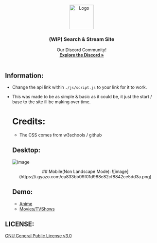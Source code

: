 <!-- PROJECT LOGO -->
<br />
<div align="center">
  <a href="https://lethals.org/">
    <img src="https://cdn.discordapp.com/attachments/968933480807407666/1112843933274357883/55d79e34f29aa985fc01ec63093bc98b.png" alt="Logo" width="80" height="80">
  </a>

  <h3 align="center">(WIP) Search & Stream Site</h3>

  <p align="center">
    Our Discord Community!
    <br />
    <a href="https://discord.gg/lethals"><strong>Explore the Discord »</strong></a>
    <br />
    <br />
  </p>
</div>

## Information:
- Change the api link within `./js/script.js` to your link for it to work.
- This was made to be as simple & basic as it could be, it just the start / base to the site ill be making over time.

  # Credits:
  - The CSS comes from w3schools / github
 
  ## Desktop:
  ![image](https://i.gyazo.com/f746911af7d6428d92686a14b2b9f983.png)

  <div align="center">
  ## Mobile(Non Landscape Mode):
  ![image](https://i.gyazo.com/ea833bb09f01d988e82cf8842ce5dd3a.png)
  </div>
  

  ## Demo:
  - [Anime](https://lethals.org/watch/anime/)
  - [Movies/TVShows](https://lethals.org/watch/movies/)

## LICENSE:
[GNU General Public License v3.0](https://github.com/LethalServices/SearchAPI/blob/main/LICENSE)
